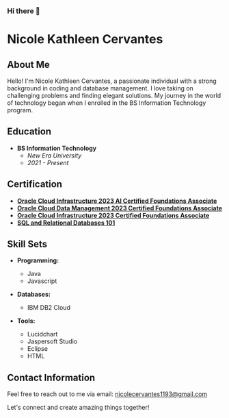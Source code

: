 ### Hi there 👋
# Nicole Kathleen Cervantes

## About Me

Hello! I'm Nicole Kathleen Cervantes, a passionate individual with a strong background in coding and database management. I love taking on challenging problems and finding elegant solutions. My journey in the world of technology began when I enrolled in the BS Information Technology program.

## Education

- **BS Information Technology**
  - *New Era University*
  - *2021 - Present*

## Certification

- [**Oracle Cloud Infrastructure 2023 AI Certified Foundations Associate**](https://catalog-education.oracle.com/pls/certview/sharebadge?id=AE272A48BC1D6BDE416376A0F3A6D139EDD762FCCFBD79D1A4ABF7249F688465 )
- [**Oracle Cloud Data Management 2023 Certified Foundations Associate**](https://catalog-education.oracle.com/pls/certview/sharebadge?id=8B963E71A8AC6152A14AA8E2CDDE7C86850F9692B3B72520F1A18B6BAF32D07C )
- [**Oracle Cloud Infrastructure 2023 Certified Foundations Associate**](https://catalog-education.oracle.com/pls/certview/sharebadge?id=73EC83B3BF4346C6C6DBBF9E75EA165D21DF256B72C738B0A6BF1838FF00A048 )
- [**SQL and Relational Databases 101**](https://courses.cognitiveclass.ai/certificates/9b7ac6148300462aa2527532e7468fad )

## Skill Sets

- **Programming:**
  - Java
  - Javascript

- **Databases:**
  - IBM DB2 Cloud

- **Tools:**
  - Lucidchart
  - Jaspersoft Studio
  - Eclipse
  - HTML

## Contact Information

Feel free to reach out to me via email: [nicolecervantes1193@gmail.com](mailto:nicolecervantes1193@gmail.com)

Let's connect and create amazing things together!
